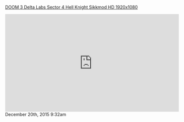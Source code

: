 <a href=" https://href.li/?https://youtu.be/WUJFNWfMEP8?t=1m20s">DOOM 3 Delta Labs Sector 4 Hell Knight Sikkmod HD 1920x1080</a>

<div class="fluidiframe" style="--aspect-ratio: 315/560;">
<iframe width="560" height="315" src="https://www.youtube-nocookie.com/embed/WUJFNWfMEP8?start=80" title="YouTube video player" frameborder="0" allow="accelerometer; autoplay; clipboard-write; encrypted-media; gyroscope; picture-in-picture; web-share" allowfullscreen></iframe>
</div>

<div id="footer">
<span id="timestamp"> December 20th, 2015 9:32am </span>
</div>